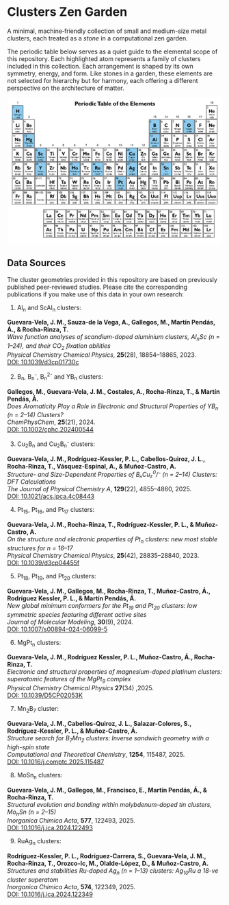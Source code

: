 # Clusters Zen Garden

A minimal, machine‑friendly collection of small and medium-size metal clusters, each treated as a *stone* in a computational zen garden.

The periodic table below serves as a quiet guide to the elemental scope of this repository. Each highlighted atom represents a family of clusters included in this collection. Each arrangement is shaped by its own symmetry, energy, and form. Like stones in a garden, these elements are not selected for hierarchy but for harmony, each offering a different perspective on the architecture of matter.

<p align="center">
  <img src="img/periodic_table.png" alt="Periodic Table of Included Elements" width="700"/>
</p>

## Data Sources

The cluster geometries provided in this repository are based on previously published peer-reviewed studies. Please cite the corresponding publications if you make use of this data in your own research:

1. Al<sub>n</sub> and ScAl<sub>n</sub> clusters:

**Guevara-Vela, J. M., Sauza-de la Vega, A., Gallegos, M., Martín Pendás, Á., & Rocha-Rinza, T.**  
    *Wave function analyses of scandium-doped aluminium clusters, Al<sub>n</sub>Sc (n = 1–24), and their CO<sub>2</sub> fixation abilities*  
    _Physical Chemistry Chemical Physics_, **25**(28), 18854–18865, 2023.  
    [DOI: 10.1039/d3cp01730c](https://doi.org/10.1039/d3cp01730c)

2. B<sub>n</sub>, B<sub>n</sub><sup>-</sup>, B<sub>n</sub><sup>2-</sup> and YB<sub>n</sub> clusters:

**Gallegos, M., Guevara‐Vela, J. M., Costales, A., Rocha‐Rinza, T., & Martín Pendás, Á.**  
    *Does Aromaticity Play a Role in Electronic and Structural Properties of YB<sub>n</sub> (n = 2–14) Clusters?*  
    _ChemPhysChem_, **25**(21), 2024.  
    [DOI: 10.1002/cphc.202400544](https://doi.org/10.1002/cphc.202400544)

3. Cu<sub>2</sub>B<sub>n</sub> and Cu<sub>2</sub>B<sub>n</sub><sup>-</sup> clusters:

**Guevara-Vela, J. M., Rodríguez-Kessler, P. L., Cabellos-Quiroz, J. L., Rocha-Rinza, T., Vásquez-Espinal, A., & Muñoz-Castro, A.**  
    *Structure- and Size-Dependent Properties of BₙCu₂<sup>0</sup>/⁻ (n = 2–14) Clusters: DFT Calculations*  
    _The Journal of Physical Chemistry A_, **129**(22), 4855–4860, 2025.  
    [DOI: 10.1021/acs.jpca.4c08443](https://doi.org/10.1021/acs.jpca.4c08443)
 

4. Pt<sub>15</sub>, Pt<sub>16</sub>, and Pt<sub>17</sub> clusters: 

**Guevara-Vela, J. M., Rocha-Rinza, T., Rodríguez-Kessler, P. L., & Muñoz-Castro, A.**  
    *On the structure and electronic properties of Pt<sub>n</sub> clusters: new most stable structures for n = 16–17*  
    _Physical Chemistry Chemical Physics_, **25**(42), 28835–28840, 2023.  
    [DOI: 10.1039/d3cp04455f](https://doi.org/10.1039/d3cp04455f)


5. Pt<sub>18</sub>, Pt<sub>19</sub>, and Pt<sub>20</sub> clusters:

**Guevara-Vela, J. M., Gallegos, M., Rocha-Rinza, T., Muñoz-Castro, Á., Rodríguez Kessler, P. L., & Martín Pendás, Á.**  
    *New global minimum conformers for the Pt<sub>19</sub> and Pt<sub>20</sub> clusters: low symmetric species featuring different active sites*  
    _Journal of Molecular Modeling_, **30**(9), 2024.  
    [DOI: 10.1007/s00894-024-06099-5](https://doi.org/10.1007/s00894-024-06099-5)

6. MgPt<sub>n</sub> clusters:

**Guevara-Vela, J. M., Rodríguez Kessler, P. L., Muñoz-Castro, Á., Rocha-Rinza, T.**   
    *Electronic and structural properties of magnesium-doped platinum clusters: superatomic features of the MgPt<sub>9</sub> complex*   
    _Physical Chemistry Chemical Physics_ **27**(34) ,2025.  
    [DOI: 10.1039/D5CP02053K](https://doi.org/10.1039/D5CP02053K)

7. Mn<sub>2</sub>B<sub>7</sub> cluster:

**Guevara-Vela, J. M., Cabellos-Quiroz, J. L., Salazar-Colores, S., Rodríguez-Kessler, P. L., & Muñoz-Castro, Á.**  
    *Structure search for B<sub>7</sub>Mn<sub>2</sub> clusters: Inverse sandwich geometry with a high-spin state*  
    _Computational and Theoretical Chemistry_, **1254**, 115487, 2025.  
    [DOI: 10.1016/j.comptc.2025.115487](http://dx.doi.org/10.1016/j.comptc.2025.115487)

8. MoSn<sub>n</sub> clusters:

**Guevara-Vela, J. M., Gallegos, M., Francisco, E., Martín Pendás, Á., & Rocha-Rinza, T.**  
    *Structural evolution and bonding within molybdenum-doped tin clusters, Mo<sub>n</sub>Sn (n = 2–15)*  
    _Inorganica Chimica Acta_, **577**, 122493, 2025.  
    [DOI: 10.1016/j.ica.2024.122493](https://doi.org/10.1016/j.ica.2024.122493)

9. RuAg<sub>n</sub> clusters:

**Rodríguez-Kessler, P. L., Rodríguez-Carrera, S., Guevara-Vela, J. M., Rocha-Rinza, T., Orozco-Ic, M., Olalde-López, D., & Muñoz-Castro, A.**  
    *Structures and stabilities Ru-doped Ag<sub>n</sub> (n = 1–13) clusters: Ag<sub>10</sub>Ru a 18-ve cluster superatom*  
    _Inorganica Chimica Acta_, **574**, 122349, 2025.  
    [DOI: 10.1016/j.ica.2024.122349](https://doi.org/10.1016/j.ica.2024.122349)

